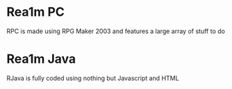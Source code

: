 # Rea1m PC
RPC is made using RPG Maker 2003 and features a large array of stuff to do

# Rea1m Java
RJava is fully coded using nothing but Javascript and HTML

